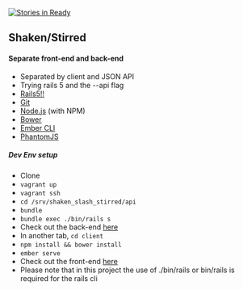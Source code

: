 [![Stories in Ready](https://badge.waffle.io/teebash/shaken_slash_stirred.png?label=ready&title=Ready)](https://waffle.io/teebash/shaken_slash_stirred)
## Shaken/Stirred


#### Separate front-end and back-end
* Separated by client and JSON API
* Trying rails 5 and the --api flag
* [Rails5!!](http://github.com/rails/rails)
* [Git](http://git-scm.com/)
* [Node.js](http://nodejs.org/) (with NPM)
* [Bower](http://bower.io/)
* [Ember CLI](http://www.ember-cli.com/)
* [PhantomJS](http://phantomjs.org/)

##### Dev Env setup
* Clone
* `vagrant up`
* `vagrant ssh`
* `cd /srv/shaken_slash_stirred/api`
* `bundle`
* `bundle exec ./bin/rails s`
* Check out the back-end [here](http://33.33.33.33:3000)
* In another tab, `cd client`
* `npm install && bower install`
* `ember serve`
* Check out the front-end [here](http://localhost:4200)
* Please note that in this project the use of ./bin/rails or bin/rails is required for the rails cli
